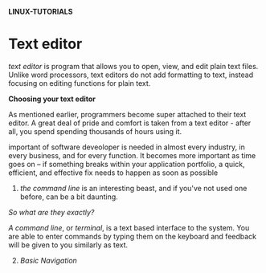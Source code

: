 **LINUX-TUTORIALS**

# Text editor 
 
*text editor* is program that allows you to open, view, and edit plain text files. Unlike word processors, text editors do not add formatting to text, instead focusing on editing functions for plain text.

**Choosing your text editor**

As mentioned earlier, programmers become super attached to their text editor. A great deal of pride and comfort is taken from a text editor - after all, you spend spending thousands of hours using it.

important of software deveoloper is needed in almost every industry, in every business, and for every function. It becomes more important as time goes on – if something breaks within your application portfolio, a quick, efficient, and effective fix needs to happen as soon as possible

1. *the command line*
is an interesting beast, and if you've not used one before, can be a bit daunting.

*So what are they exactly?*

*A command line*, or *terminal*, is a text based interface to the system. 
You are able to enter commands by typing them on the keyboard and feedback will be given to you similarly as text.

2. *Basic Navigation* 
